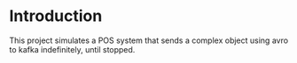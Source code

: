 # Introduction

This project simulates a POS system that sends a complex object using avro to kafka indefinitely, until stopped.
